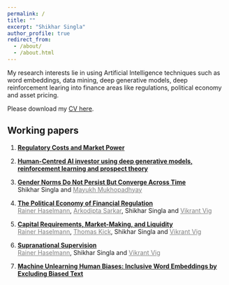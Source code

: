 ```yaml
---
permalink: /
title: ""
excerpt: "Shikhar Singla"
author_profile: true
redirect_from: 
  - /about/
  - /about.html
---
```

My research interests lie in using Artificial Intelligence techniques such as word embeddings, data mining, deep generative models, deep reinforcement learing into finance areas like regulations, political economy and asset pricing. 

Please download my [CV here](https://shikharsingla.com/files/cv.pdf).

## Working papers

1. **[Regulatory Costs and Market Power](https://shikharsingla.com/files/reg_costs_market_power_ss.pdf)**
  
2. **[Human-Centred AI investor using deep generative models, reinforcement learning and prospect theory]()**

3. **[Gender Norms Do Not Persist But Converge Across Time](https://papers.ssrn.com/sol3/papers.cfm?abstract_id=4183488)**\
Shikhar Singla and <a href="https://www.london.edu/phd/profiles/mayukh-ketan-mukhopadhyay" style="color: gray; text-decoration: underline;">Mayukh Mukhopadhyay</a>


4. **[The Political Economy of Financial Regulation](https://papers.ssrn.com/sol3/papers.cfm?abstract_id=4250919)**\
<a href="https://www.wiwi.uni-frankfurt.de/abteilungen/finance/lehrstuhl/professur-haselmann/rainer-haselmann.html" style="color: gray; text-decoration: underline;">Rainer Haselmann</a>, <a href="https://sites.google.com/view/arkodiptasarkar/" style="color: gray; text-decoration: underline;">Arkodipta Sarkar</a>, Shikhar Singla and <a href="https://www.vikrantvig.com/" style="color: gray; text-decoration: underline;">Vikrant Vig</a>

5. **[Capital Requirements, Market-Making, and Liquidity](https://papers.ssrn.com/sol3/papers.cfm?abstract_id=4250896)**\
<a href="https://www.wiwi.uni-frankfurt.de/abteilungen/finance/lehrstuhl/professur-haselmann/rainer-haselmann.html" style="color: gray; text-decoration: underline;">Rainer Haselmann</a>, <a href="https://www.bundesbank.de/en/thomas-kick" style="color: gray; text-decoration: underline;">Thomas Kick</a>, Shikhar Singla and <a href="https://www.vikrantvig.com/" style="color: gray; text-decoration: underline;">Vikrant Vig</a>


6. **[Supranational Supervision]()**\
<a href="https://www.wiwi.uni-frankfurt.de/abteilungen/finance/lehrstuhl/professur-haselmann/rainer-haselmann.html" style="color: gray; text-decoration: underline;">Rainer Haselmann</a>, Shikhar Singla and <a href="https://www.vikrantvig.com/" style="color: gray; text-decoration: underline;">Vikrant Vig</a>

7. **[Machine Unlearning Human Biases: Inclusive Word Embeddings by Excluding Biased Text](https://shikharsingla.com/files/debias_ss.pdf)**

